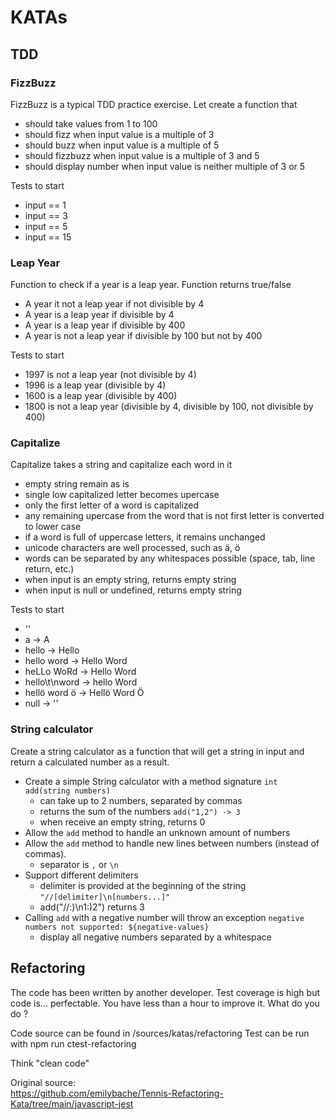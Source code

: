 # KATAs

## TDD 

### FizzBuzz 

FizzBuzz is a typical TDD practice exercise. Let create a function that
- should take values from  1 to 100
- should fizz when input value is a multiple of 3
- should buzz when input value is a multiple of 5
- should fizzbuzz when input value is a multiple of 3 and 5
- should display number when input value is neither multiple of 3 or 5

Tests to start
- input == 1
- input == 3
- input == 5
- input == 15 

### Leap Year

Function to check if a year is a leap year. Function returns true/false
- A year it not a leap year if not divisible by 4
- A year is a leap year if divisible by 4
- A year is a leap year if divisible by 400
- A year is not a leap year if divisible by 100 but not by 400

Tests to start
- 1997 is not a leap year (not divisible by 4)
- 1996 is a leap year (divisible by 4)
- 1600 is a leap year (divisible by 400)
- 1800 is not a leap year (divisible by 4, divisible by 100, not divisible by 400)

### Capitalize

Capitalize takes a string and capitalize each word in it
- empty string remain as is
- single low capitalized letter becomes upercase
- only the first letter of a word is capitalized
- any remaining upercase from the word that is not first letter is converted to lower case
- if a word is full of uppercase letters, it remains unchanged
- unicode characters are well processed, such as ä, ö 
- words can be separated by any whitespaces possible (space, tab, line return, etc.)
- when input is an empty string, returns empty string
- when input is null or undefined, returns empty string

Tests to start
- ''
- a -> A
- hello -> Hello
- hello word -> Hello Word
- heLLo WoRd -> Hello Word
- hello\t\nword -> hello Word
- hellö word ö -> Hellö Word Ö
- null -> ''

### String calculator

Create a string calculator as a function that will get a string in input and return a calculated number as a result.

- Create a simple String calculator with a method signature `int add(string numbers)`
    - can take up to 2 numbers, separated by commas
    - returns the sum of the numbers `add("1,2") -> 3`
    - when receive an empty string, returns 0
- Allow the `add` method to handle an unknown amount of numbers
- Allow the `add` method to handle new lines between numbers (instead of commas).
    - separator is `,` or `\n`
- Support different delimiters
    - delimiter is provided at the beginning of the string `"//[delimiter]\n[numbers...]"`
    - add("//:)\n1:)2") returns 3
- Calling `add` with a negative number will throw an exception `negative numbers not supported: ${negative-values}` 
    - display all negative numbers separated by a whitespace


## Refactoring

The code has been written by another developer. Test coverage is high but code is... perfectable. You have less than a hour to improve it. What do you do ? 

Code source can be found in /sources/katas/refactoring
Test can be run with npm run ctest-refactoring

Think "clean code" 

Original source:  
https://github.com/emilybache/Tennis-Refactoring-Kata/tree/main/javascript-jest